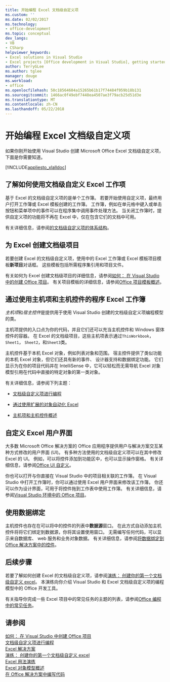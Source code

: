 ```yaml
---
title: 开始编程 Excel 文档级自定义项
ms.custom: ''
ms.date: 02/02/2017
ms.technology:
- office-development
ms.topic: conceptual
dev_langs:
- VB
- CSharp
helpviewer_keywords:
- Excel solutions in Visual Studio
- Excel projects [Office development in Visual Studio], getting started
author: TerryGLee
ms.author: tglee
manager: douge
ms.workload:
- office
ms.openlocfilehash: 50c18564604a15265b61b17f74484f959b18b131
ms.sourcegitcommit: 1466ac0f49ebf7448ea4507ae3f79acb25d51d3e
ms.translationtype: MT
ms.contentlocale: zh-CN
ms.lasthandoff: 05/22/2018
---
```

# <a name="get-started-programming-document-level-customizations-for-excel"></a>开始编程 Excel 文档级自定义项
  如果你刚开始使用 Visual Studio 创建 Microsoft Office Excel 文档级自定义项，下面是你需要知道。  
  
 [!INCLUDE[appliesto_xlalldoc](../vsto/includes/appliesto-xlalldoc-md.md)]  
  
## <a name="understand-how-document-level-customizations-for-excel-work"></a>了解如何使用文档级自定义 Excel 工作项  
 基于 Excel 的文档级自定义项的是单个工作簿。 若要开始使用自定义项，最终用户打开工作簿或 Excel 模板创建的工作簿。 工作簿，例如在单元格中键入或单击按钮和菜单项中的事件可以在程序集中调用事件处理方法。 当关闭工作簿时，提供自定义项的功能将不再在 Excel 中，仅在包含它们的文档中可用。  
  
 有关详细信息，请参阅[的文档级自定义项的体系结构](../vsto/architecture-of-document-level-customizations.md)。  
  
## <a name="create-document-level-projects-for-excel"></a>为 Excel 创建文档级项目  
 若要创建 Excel 的文档级自定义项，使用中的 Excel 工作簿或 Excel 模板项目模板**新项目**对话框。 这些模板包括所需程序集引用和项目文件。  
  
 有关如何为 Excel 创建文档级项目的详细信息，请参阅[如何： 在 Visual Studio 中的创建 Office 项目](../vsto/how-to-create-office-projects-in-visual-studio.md)。 有关项目模板的详细信息，请参阅[Office 项目模板概述](../vsto/office-project-templates-overview.md)。  
  
## <a name="program-excel-workbooks-by-using-host-items-and-host-controls"></a>通过使用主机项和主机控件的程序 Excel 工作簿  
 *主机项*和*宿主控件*是提供用于使用 Visual Studio 创建的文档级自定义项编程模型的类。  
  
 主机项提供的入口点为你的代码，并且它们还可以充当主机控件和 Windows 窗体控件的容器。 在 Excel 的文档级项目，这些主机项表示通过`ThisWorkbook`， `Sheet1`， `Sheet2`，和`Sheet3`类。  
  
 主机控件基于本机 Excel 对象，例如列表对象和范围。 宿主控件提供了类似功能的本机 Excel 对象，但它们还具有新的事件、 设计器支持和数据绑定功能。 它们显示为在你的项目代码并在 IntelliSense 中，它可以轻松而无需导航 Excel 对象模型引用在代码中直接的特定对象的第一类对象。  
  
 有关详细信息，请参阅下列主题：  
  
-   [文档级自定义项进行编程](../vsto/programming-document-level-customizations.md)  
  
-   [通过使用扩展的对象自动化 Excel](../vsto/automating-excel-by-using-extended-objects.md)  
  
-   [主机项和主机控件概述](../vsto/host-items-and-host-controls-overview.md)  
  
## <a name="customize-the-user-interface-of-excel"></a>自定义 Excel 用户界面  
 大多数 Microsoft Office 解决方案的 Office 应用程序提供用户与解决方案交互某种方式修改的用户界面 (UI)。 有多种方法使用的文档级自定义项可以在其中修改 Excel 的 UI。 例如，可以将控件添加到功能区中，也可以显示操作窗格。 有关详细信息，请参阅[Office UI 自定义](../vsto/office-ui-customization.md)。  
  
 你也可以打开与你直接在 Visual Studio 中的项目相关联的工作簿。 在 Visual Studio 中打开工作簿时，你可以通过使用 Excel 用户界面来修改该工作簿。 你还可以作为设计界面，可用于将控件拖到工作表中使用工作簿。 有关详细信息，请参阅[Visual Studio 环境中的 Office 项目](../vsto/office-projects-in-the-visual-studio-environment.md)。  
  
## <a name="use-data-binding"></a>使用数据绑定  
 主机控件也存在在可以将中的控件的列表中**数据源**窗口。 在此方式自动添加主机控件将将它们绑定到数据源，你将其设置使用窗口。 无需编写任何代码，可以显示来自数据库、 web 服务和业务对象数据。 有关详细信息，请参阅[将数据绑定到 Office 解决方案中的控件](../vsto/binding-data-to-controls-in-office-solutions.md)。  
  
## <a name="next-steps"></a>后续步骤  
 若要了解如何创建 Excel 的文档级自定义项，请参阅[演练： 创建你的第一个文档级自定义 excel](../vsto/walkthrough-creating-your-first-document-level-customization-for-excel.md)。 本演练向你介绍 Visual Studio 和 Excel 文档级自定义项的编程模型中的 Office 开发工具。  
  
 有关指导你完成一些 Excel 项目中的常见任务的主题的列表，请参阅[Office 编程中的常见任务](../vsto/common-tasks-in-office-programming.md)。  
  
## <a name="see-also"></a>请参阅  
 [如何： 在 Visual Studio 中创建 Office 项目](../vsto/how-to-create-office-projects-in-visual-studio.md)   
 [文档级自定义项进行编程](../vsto/programming-document-level-customizations.md)   
 [Excel 解决方案](../vsto/excel-solutions.md)   
 [演练： 创建你的第一个文档级自定义 excel](../vsto/walkthrough-creating-your-first-document-level-customization-for-excel.md)   
 [Excel 用法演练](../vsto/walkthroughs-using-excel.md)   
 [Excel 对象模型概述](../vsto/excel-object-model-overview.md)   
 [在 Office 解决方案中编写代码](../vsto/writing-code-in-office-solutions.md)  
  
  
